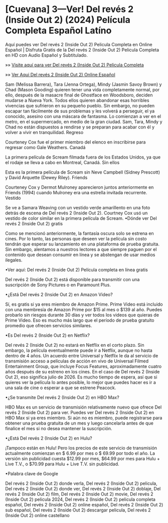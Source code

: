 # [Cuevana] 3—Ver! Del revés 2 (Inside Out 2) (2024) Película Completa Español Latíno

Aquí puedes ver Del revés 2 (Inside Out 2) Pelicula Completa en Online Español | Disfruta Gratis de la Del revés 2 (Inside Out 2) Pelicula Completa en HD con Audio Español y Subtitulado.

»» [Visite aquí para ver Del revés 2 (Inside Out 2) Pelicula Completa](https://somovies.site/es/movie/1022789/inside-out-2)

»» [Ver Aqui Del revés 2 (Inside Out 2) Online Español](https://somovies.site/es/movie/1022789/inside-out-2)

Sam (Melissa Barrera), Tara (Jenna Ortega), Mindy (Jasmin Savoy Brown) y Chad (Mason Gooding) quieren tener una vida completamente normal, por ello, después de la masacre final de Ghostface en Woodsboro, deciden mudarse a Nueva York. Todos ellos quieren abandonar esas horribles vivencias que sufrieron en su pequeño pueblo. Sin embargo, no pueden escapar tan fácilmente de sus problemas y les volverá a perseguir, el ya conocido, asesino con una máscara de fantasma. Lo comienzan a ver en el metro, en el supermercado, en medio de la gran ciudad. Sam, Tara, Mindy y Chad no están dispuestos a rendirse y se preparan para acabar con él y volver a vivir en tranquilidad.
Regreso

Courteney Cox fue el primer miembro del elenco en inscribirse para regresar como Gale Weathers.
Canadá

La primera película de Scream filmada fuera de los Estados Unidos, ya que el rodaje se lleva a cabo en Montreal, Canadá.
Sin ellos

Esta es la primera película de Scream sin Neve Campbell (Sidney Prescott) y David Arquette (Dewey Riley).
Friends

Courteney Cox y Dermot Mulroney aparecieron juntos anteriormente en Friends (1994) cuando Mulroney era una estrella invitada recurrente.
Vestido

Se ve a Samara Weaving con un vestido verde amarillento en una foto detrás de escena de Del revés 2 (Inside Out 2). Courtney Cox usó un vestido de color similar en la primera película de Scream.
•Dónde ver Del revés 2 (Inside Out 2) gratis

Como se mencionó anteriormente, la fantasía oscura solo se estrena en cines. Por lo tanto, las personas que deseen ver la película sin costo tendrán que esperar su lanzamiento en una plataforma de prueba gratuita. Sin embargo, alentamos a nuestros lectores a que siempre paguen por el contenido que desean consumir en línea y se abstengan de usar medios ilegales.

•Ver aquí: Del revés 2 (Inside Out 2) Película completa en línea gratis

Del revés 2 (Inside Out 2) está disponible para transmitir con una suscripción de Sony Pictures o en Paramount Plus.

•¿Está Del revés 2 (Inside Out 2) en Amazon Video?

Sí, es gratis si ya eres miembro de Amazon Prime. Prime Video está incluido con una membresía de Amazon Prime por $15 al mes o $139 al año. Puedes probarlo sin riesgos durante 30 días y ver todos los videos que quieras de Prime Video. Eso es mucho más largo que el período de prueba gratuito promedio que ofrecen servicios similares.

•Es Del revés 2 (Inside Out 2) en Netflix?

Del revés 2 (Inside Out 2) no estará en Netflix en el corto plazo. Sin embargo, la película eventualmente puede ir a Netflix, aunque no hasta dentro de 4 años. Un acuerdo entre Universal y Netflix le da al servicio de transmisión acceso a películas de acción en vivo de Universal Filmed Entertainment Group, que incluye Focus Features, aproximadamente cuatro años después de su estreno en los cines. En el caso de Del revés 2 (Inside Out 2), eso significa julio de 2026. Es mucho tiempo de espera, así que si quieres ver la película lo antes posible, lo mejor que puedes hacer es ir a una sala de cine o esperar a que se estrene Peacock.

•¿Se transmite Del revés 2 (Inside Out 2) en HBO Max?

HBO Max es un servicio de transmisión relativamente nuevo que ofrece Del revés 2 (Inside Out 2) para ver. Puedes ver Del revés 2 (Inside Out 2) en HBO Max si ya eres miembro. Si aún no es miembro, puede registrarse para obtener una prueba gratuita de un mes y luego cancelarla antes de que finalice el mes si no desea mantener la suscripción.

•¿Está Del revés 2 (Inside Out 2) en Hulu?

¡Tampoco están en Hulu! Pero los precios de este servicio de transmisión actualmente comienzan en $ 6.99 por mes o $ 69.99 por todo el año. La versión sin publicidad cuesta $12.99 por mes, $64.99 por mes para Hulu + Live T.V., o $70.99 para Hulu + Live T.V. sin publicidad.

•Palabra clave de Google

Del revés 2 (Inside Out 2) donde verla, Del revés 2 (Inside Out 2) pelicula, Del revés 2 (Inside Out 2) donde ver, Del revés 2 (Inside Out 2) doblaje, Del revés 2 (Inside Out 2) film, Del revés 2 (Inside Out 2) movie, Del revés 2 (Inside Out 2) pelicula 2024, Del revés 2 (Inside Out 2) pelicula completa español, Del revés 2 (Inside Out 2) online español, Del revés 2 (Inside Out 2) sub español, Del revés 2 (Inside Out 2) descargar pelicula, Del revés 2 (Inside Out 2) online castellano
